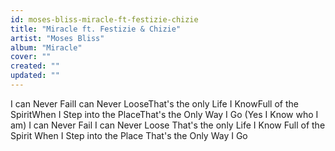 ```yaml
---
id: moses-bliss-miracle-ft-festizie-chizie
title: "Miracle ft. Festizie & Chizie"
artist: "Moses Bliss"
album: "Miracle"
cover: ""
created: ""
updated: ""
---
```


I can Never FailI can Never LooseThat's the only Life I KnowFull of the SpiritWhen I Step into the PlaceThat's the Only Way I Go
(Yes I Know who I am)
I can Never Fail
I can Never Loose
That's the only Life I Know
Full of the Spirit
When I Step into the Place
That's the Only Way I Go